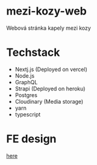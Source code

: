 # mezi-kozy-web
Webová stránka kapely mezi kozy

# Techstack
- Nextj.js (Deployed on vercel)
- Node.js
- GraphQL
- Strapi (Deployed on heroku)
- Postgres
- Cloudinary (Media storage)
- yarn
- typescript

# FE design
[here](https://www.figma.com/file/8saPZ0rkTpxpjMD50V1XdS/band-web?node-id=0%3A1)
